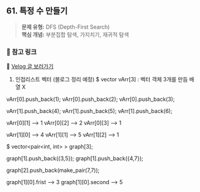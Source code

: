 ## 61. 특정 수 만들기

> **문제 유형:** DFS (Depth-First Search)  
> **핵심 개념:** 부분집합 탐색, 가지치기, 재귀적 탐색  

### 🔗 참고 링크  
📎 [Velog 글 보러가기](https://velog.io/@rjsgml3736/DFS-%EA%B0%9C%EB%85%90%EC%A0%95%EB%A6%AC-%ED%8A%B9%EC%A0%95-%EC%88%98-%EB%A7%8C%EB%93%A4%EA%B8%B0-%EC%B0%B8%EC%97%AC%ED%95%98%EC%A7%80-%EC%95%8A%EB%8A%94-%EA%B0%80%EC%A7%80%EB%A5%BC-%EC%A7%81%EC%A0%91-%EB%96%A0%EC%98%AC%EB%A6%B0-%EC%88%9C%EA%B0%84)



1. 인접리스트 벡터 (블로그 정리 예정)
$ vector<int> vArr[3] : 벡터 객체 3개를 만듬 배열 X

vArr[0].push_back(1);
vArr[0].push_back(2);
vArr[0].push_back(3);

vArr[1].push_back(4);
vArr[1].push_back(5);
vArr[1].push_back(6);

vArr[0][1] --> 1
vArr[0][2] --> 2
vArr[0][3] --> 1

vArr[1][0] --> 4
vArr[1][1] --> 5
vArr[1][2] --> 1

$ vector<pair<int, int> > graph[3];

graph[1].push_back({3,5});
graph[1].push_back({4,7});

graph[2].push_back(make_pair(7,7));

graph[1][0].frist --> 3
graph[1][0].second --> 5
